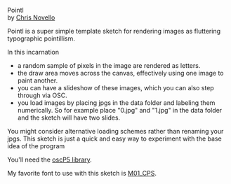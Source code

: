  Pointl  
 by [Chris Novello](http://chrisnovello.com)     
 
 Pointl is a super simple template sketch for rendering images as fluttering typographic pointillism.  
 
 In this incarnation  
- a random sample of pixels in the image are rendered as letters. 
- the draw area moves across the canvas, effectively using one image to paint another. 
- you can have a slideshow of these images, which you can also step through via OSC. 
- you load images by placing jpgs in the data folder and labeling them numerically. So for example place "0.jpg" and "1.jpg" in the data folder and the sketch will have two slides.
 
 You might consider alternative loading schemes rather than renaming your jpgs. This sketch is just a quick and easy way to experiment with the base idea of the program
 
You'll need the [oscP5 library](http://www.sojamo.de/libraries/oscP5/).

My favorite font to use with this sketch is [M01_CPS](http://mfs.sub.jp/font/m01.zip).
